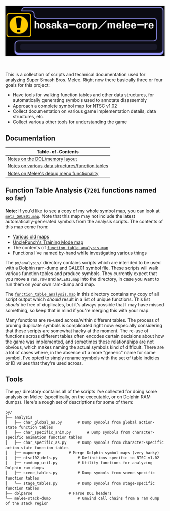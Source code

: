![hosaka-corp/melee-re](banner.png)

<br>

This is a collection of scripts and technical documentation used for analyzing
Super Smash Bros. Melee. Right now there basically three or four goals for this project:

- Have tools for walking function tables and other data structures, for automatically
generating symbols used to annotate disassembly
- Approach a complete symbol map for NTSC v1.02
- Collect documentation on various game implementation details, data structures, etc.
- Collect various other tools for understanding the game


## Documentation

| Table-of-Contents  | 
| ------------- | 
| [Notes on the DOL/memory layout](docs/LINKERMAP.md)   |
| [Notes on various data structures/function tables](docs/STRUCT.md)    |
| [Notes on Melee's debug menu functionality](docs/DEBUG.md) |

## Function Table Analysis (`7201` functions named so far)
**Note:** If you'd like to see a copy of my whole symbol map, you can look
at [`meta_GALE01.map`](meta_GALE01.map). Note that this map may not include
the latest automatically-generated symbols from the analysis scripts.
The contents of this map come from:

- [Various old maps](https://smashboards.com/threads/smashboards-community-symbol-map.426763/)
- [UnclePunch's Training Mode map](https://github.com/UnclePunch/Training-Mode)
- The contents of [`function_table_analysis.map`](py/analysis/function_table_analysis.map) 
- Functions I've named by-hand while investigating various things

The `py/analysis/` directory contains scripts which are intended to be used
with a Dolphin ram-dump and GALE01 symbol file. These scripts will walk various
function tables and produce symbols. They currently expect that you move a 
`ram.raw` and `GALE01.map` into the directory, in case you want to run them
on your own ram-dump and map.

The [`function_table_analysis.map`](py/analysis/function_table_analysis.map) 
in this directory contains my copy of all script output which _should_ result 
in a list of unique functions. This list *should* be free of duplicates,
but it's always possible that I may have missed something, so keep that in
mind if you're merging this with your map.

Many functions are re-used across/within different tables. The process of pruning 
duplicate symbols is complicated right now: especially considering that these 
scripts are somewhat hacky at the moment. The re-use of functions across different 
tables often encodes certain decisions about how the game was implemented, and 
sometimes these relationships are not obvious, which makes naming the actual
symbols kind of difficult. There are a lot of cases where, in the absence of
a more "generic" name for some symbol, I've opted to simply rename symbols with
the set of table indicies or ID values that they're used across. 


## Tools  
The `py/` directory contains all of the scripts I've collected for doing some
analysis on Melee (specifically, on the executable, or on Dolphin RAM dumps).
Here's a rough set of descriptions for some of them:

```
py/
├── analysis
│   ├── char_global_as.py		# Dump symbols from global action-state function tables
│   ├── char_specific_anim.py		# Dump symbols from character-specific animation function tables
│   ├── char_specific_as.py		# Dump symbols from character-specific action-state function tables
│   ├── mapmerge			# Merge Dolphin symbol maps (very hacky)
│   ├── ntsc102_defs.py			# Definitions specific to NTSC v1.02
│   ├── ramdump_util.py			# Utility functions for analyzing Dolphin ram dumps
│   ├── scene_tables.py			# Dump symbols from scene-specific function tables
│   └── stage_tables.py			# Dump symbols from stage-specific function tables
├── dolparse				# Parse DOL headers
└── melee-stack-dump			# Unwind call chains from a ram dump of the stack region
```

